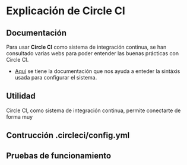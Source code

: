 # Explicación de Circle CI
## Documentación
Para usar **Circle CI** como sistema de integración continua, se han consultado varias webs para poder entender las buenas prácticas con Circle CI.

* [Aquí](https://programmerclick.com/article/78021241003/) se tiene la documentación que nos ayuda a enteder la sintáxis usada para configurar el sistema.

## Utilidad
Circle CI, como sistema de integración continua, permite conectarte de forma muy 

## Contrucción .circleci/config.yml


## Pruebas de funcionamiento

